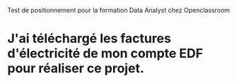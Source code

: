 Test de positionnement pour la formation Data Analyst chez Openclassroom

# J'ai téléchargé les factures d'électricité de mon compte EDF pour réaliser ce projet.
